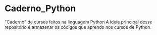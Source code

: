 # Caderno_Python
"Caderno" de cursos feitos na linguagem Python
A ideia principal desse repositório é armazenar os códigos que aprendo nos cursos de Python.
